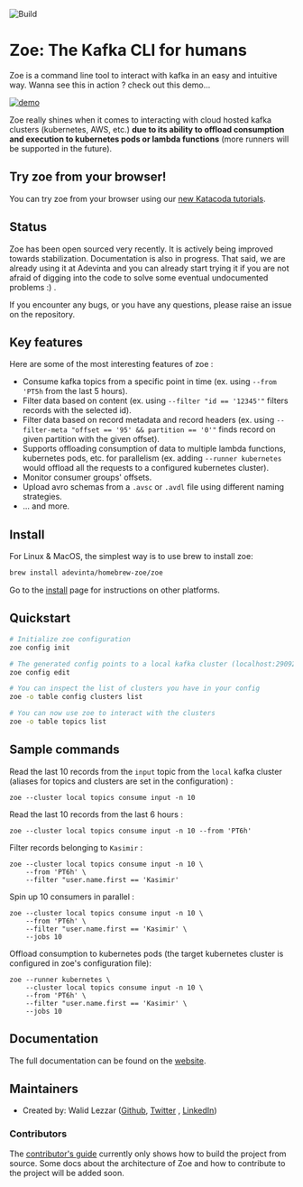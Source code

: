![Build](https://github.com/adevinta/zoe/workflows/Build%20test/badge.svg)

# Zoe: The Kafka CLI for humans

Zoe is a command line tool to interact with kafka in an easy and intuitive way. Wanna see this in action ? check out
this demo...

[![demo](https://asciinema.org/a/vSDNcUUaMMBkWxCSDD8u3s0No.svg)](https://asciinema.org/a/vSDNcUUaMMBkWxCSDD8u3s0No?speed=2.5&rows=35)

Zoe really shines when it comes to interacting with cloud hosted kafka clusters (kubernetes, AWS, etc.) **due to its
ability to offload consumption and execution to kubernetes pods or lambda functions** (more runners will be supported in
the future).

## Try zoe from your browser!

You can try zoe from your browser using our [new Katacoda tutorials](https://www.katacoda.com/wlezzar/courses/zoe).

## Status

Zoe has been open sourced very recently. It is actively being improved towards stabilization. Documentation is also in
progress. That said, we are already using it at Adevinta and you can already start trying it if you are not afraid of
digging into the code to solve some eventual undocumented problems :) .

If you encounter any bugs, or you have any questions, please raise an issue on the repository.

## Key features

Here are some of the most interesting features of zoe :

- Consume kafka topics from a specific point in time (ex. using `--from 'PT5h` from the last 5 hours).
- Filter data based on content (ex. using `--filter "id == '12345'"` filters records with the selected id).
- Filter data based on record metadata and record headers (ex.
  using `--filter-meta "offset == '95' && partition == '0'"` finds record on given partition with the given offset).
- Supports offloading consumption of data to multiple lambda functions, kubernetes pods, etc. for parallelism (ex.
  adding `--runner kubernetes` would offload all the requests to a configured kubernetes cluster).
- Monitor consumer groups' offsets.
- Upload avro schemas from a `.avsc` or `.avdl` file using different naming strategies.
- ... and more.

## Install

For Linux & MacOS, the simplest way is to use brew to install zoe:

```bash
brew install adevinta/homebrew-zoe/zoe
```

Go to the [install](docs/install/overview.md) page for instructions on other platforms.

## Quickstart

```bash
# Initialize zoe configuration
zoe config init

# The generated config points to a local kafka cluster (localhost:29092). You can edit it using the following command
zoe config edit

# You can inspect the list of clusters you have in your config
zoe -o table config clusters list

# You can now use zoe to interact with the clusters
zoe -o table topics list
```

## Sample commands

Read the last 10 records from the `input` topic from the `local` kafka cluster (aliases for topics and clusters are set
in the configuration) :

```
zoe --cluster local topics consume input -n 10 
```

Read the last 10 records from the last 6 hours :

```
zoe --cluster local topics consume input -n 10 --from 'PT6h'
```

Filter records belonging to `Kasimir` :

```
zoe --cluster local topics consume input -n 10 \
    --from 'PT6h' \
    --filter "user.name.first == 'Kasimir'
```

Spin up 10 consumers in parallel :

```
zoe --cluster local topics consume input -n 10 \
    --from 'PT6h' \
    --filter "user.name.first == 'Kasimir' \
    --jobs 10
```

Offload consumption to kubernetes pods (the target kubernetes cluster is configured in zoe's configuration file):

```
zoe --runner kubernetes \
    --cluster local topics consume input -n 10 \
    --from 'PT6h' \
    --filter "user.name.first == 'Kasimir' \
    --jobs 10
```

## Documentation

The full documentation can be found on the [website](https://adevinta.github.io/zoe).

## Maintainers

- Created by: Walid Lezzar ([Github](https://github.com/wlezzar), [Twitter](https://twitter.com/walezz)
  , [LinkedIn](https://www.linkedin.com/in/walid-lezzar/))

### Contributors

The [contributor's guide](docs/contributing/README.md) currently only shows how to build the project from source. Some
docs about the architecture of Zoe and how to contribute to the project will be added soon. 
